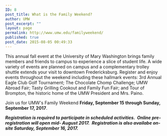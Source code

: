 ```yaml
---
ID: 8
post_title: What is the Family Weekend?
author: UMW
post_excerpt: ""
layout: page
permalink: http://www.umw.edu/familyweekend/
published: true
post_date: 2015-08-05 00:49:33
---
```

This annual fall event at the University of Mary Washington brings family members and friends to campus to experience a slice of student life. A wide variety of events are planned on campus and a complementary trolley shuttle extends your visit to downtown Fredericksburg. Register and enjoy events throughout the weekend including these hallmark events: 3rd Annual Eagle Club Golf Tournament; The Chocolate Chomp Challenge; UMW Abroad Fair; Tasty Grilling Cookout and Family Fun Fair; and Tour of Brompton, the historic home of the UMW President and Mrs. Paino.

Join us for UMW's Family Weekend <strong>Friday, September 15 through Sunday, September 17, 2017</strong>.

<em><strong>Registration is required to participate in scheduled activities.  Online pre-registration will open mid- August 2017.  Registration is also availabe on-site Saturday, September 16, 2017.</strong></em>